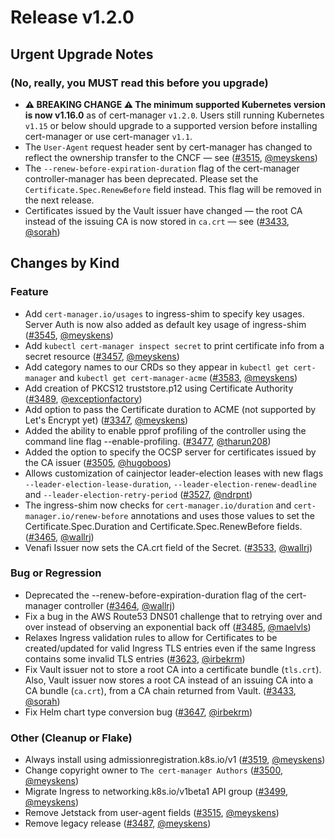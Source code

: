 # Release v1.2.0
## Urgent Upgrade Notes

### (No, really, you MUST read this before you upgrade)

- **⚠️ BREAKING CHANGE ⚠️ The minimum supported Kubernetes version is now v1.16.0** as of cert-manager `v1.2.0`. Users still running Kubernetes `v1.15` or below should upgrade to a supported version before installing cert-manager or use cert-manager `v1.1`.
- The `User-Agent` request header sent by cert-manager has changed to reflect the ownership transfer to the CNCF — see ([#3515](https://github.com/jetstack/cert-manager/pull/3515), [@meyskens](https://github.com/meyskens))
- The `--renew-before-expiration-duration` flag of the cert-manager controller-manager has been deprecated. Please set the `Certificate.Spec.RenewBefore` field instead. This flag will be removed in the next release.
- Certificates issued by the Vault issuer have changed — the root CA instead of the issuing CA is now stored in `ca.crt` — see ([#3433](https://github.com/jetstack/cert-manager/pull/3433), [@sorah](https://github.com/sorah))

## Changes by Kind

### Feature

- Add `cert-manager.io/usages` to ingress-shim to specify key usages. Server Auth is now also added as default key usage of ingress-shim ([#3545](https://github.com/jetstack/cert-manager/pull/3545), [@meyskens](https://github.com/meyskens))
- Add `kubectl cert-manager inspect secret` to print certificate info from a secret resource ([#3457](https://github.com/jetstack/cert-manager/pull/3457), [@meyskens](https://github.com/meyskens))
- Add category names to our CRDs so they appear in `kubectl get cert-manager` and `kubectl get cert-manager-acme` ([#3583](https://github.com/jetstack/cert-manager/pull/3583), [@meyskens](https://github.com/meyskens))
- Add creation of PKCS12 truststore.p12 using Certificate Authority ([#3489](https://github.com/jetstack/cert-manager/pull/3489), [@exceptionfactory](https://github.com/exceptionfactory))
- Add option to pass the Certificate duration to ACME (not supported by Let's Encrypt yet) ([#3347](https://github.com/jetstack/cert-manager/pull/3347), [@meyskens](https://github.com/meyskens))
- Added the ability to enable pprof profiling of the controller using the command line flag --enable-profiling. ([#3477](https://github.com/jetstack/cert-manager/pull/3477), [@tharun208](https://github.com/tharun208))
- Added the option to specify the OCSP server for certificates issued by the CA issuer ([#3505](https://github.com/jetstack/cert-manager/pull/3505), [@hugoboos](https://github.com/hugoboos))
- Allows customization of cainjector leader-election leases with new flags `--leader-election-lease-duration`, `--leader-election-renew-deadline` and `--leader-election-retry-period` ([#3527](https://github.com/jetstack/cert-manager/pull/3527), [@ndrpnt](https://github.com/ndrpnt))
- The ingress-shim now checks for `cert-manager.io/duration` and `cert-manager.io/renew-before` annotations and uses those values to set the Certificate.Spec.Duration and Certificate.Spec.RenewBefore fields. ([#3465](https://github.com/jetstack/cert-manager/pull/3465), [@wallrj](https://github.com/wallrj))
- Venafi Issuer now sets the CA.crt field of the Secret. ([#3533](https://github.com/jetstack/cert-manager/pull/3533), [@wallrj](https://github.com/wallrj))

### Bug or Regression

- Deprecated the --renew-before-expiration-duration flag of the cert-manager controller ([#3464](https://github.com/jetstack/cert-manager/pull/3464), [@wallrj](https://github.com/wallrj))
- Fix a bug in the AWS Route53 DNS01 challenge that to retrying over and over instead of observing an exponential back off ([#3485](https://github.com/jetstack/cert-manager/pull/3485), [@maelvls](https://github.com/maelvls))
- Relaxes Ingress validation rules to allow for Certificates to be created/updated for valid Ingress TLS entries even if the same Ingress contains some invalid TLS entries ([#3623](https://github.com/jetstack/cert-manager/pull/3623), [@irbekrm](https://github.com/irbekrm))
- Fix Vault issuer not to store a root CA into a certificate bundle (`tls.crt`). Also, Vault issuer now stores a root CA instead of an issuing CA into a CA bundle (`ca.crt`), from a CA chain returned from Vault. ([#3433](https://github.com/jetstack/cert-manager/pull/3433), [@sorah](https://github.com/sorah))
- Fix Helm chart type conversion bug ([#3647](https://github.com/jetstack/cert-manager/pull/3647), [@irbekrm](https://github.com/irbekrm))

### Other (Cleanup or Flake)

- Always install using admissionregistration.k8s.io/v1 ([#3519](https://github.com/jetstack/cert-manager/pull/3519), [@meyskens](https://github.com/meyskens))
- Change copyright owner to `The cert-manager Authors` ([#3500](https://github.com/jetstack/cert-manager/pull/3500), [@meyskens](https://github.com/meyskens))
- Migrate Ingress to networking.k8s.io/v1beta1 API group ([#3499](https://github.com/jetstack/cert-manager/pull/3499), [@meyskens](https://github.com/meyskens))
- Remove Jetstack from user-agent fields ([#3515](https://github.com/jetstack/cert-manager/pull/3515), [@meyskens](https://github.com/meyskens))
- Remove legacy release ([#3487](https://github.com/jetstack/cert-manager/pull/3487), [@meyskens](https://github.com/meyskens))

